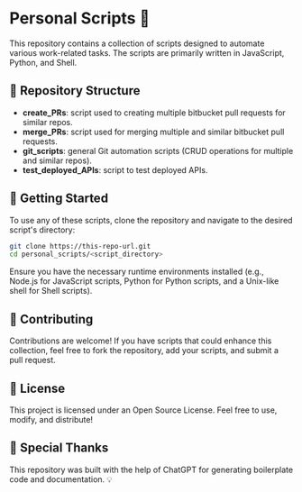 # Personal Scripts 🤖

This repository contains a collection of scripts designed to automate various work-related tasks. The scripts are primarily written in JavaScript, Python, and Shell.

## 📁 Repository Structure

- **create_PRs**: script used to creating multiple bitbucket pull requests for similar repos.
- **merge_PRs**: script used for merging multiple and similar bitbucket pull requests.
- **git_scripts**: general Git automation scripts (CRUD operations for multiple and similar repos).
- **test_deployed_APIs**: script to test deployed APIs.

## 🚀 Getting Started

To use any of these scripts, clone the repository and navigate to the desired script's directory:

```bash
git clone https://this-repo-url.git
cd personal_scripts/<script_directory>
```

Ensure you have the necessary runtime environments installed (e.g., Node.js for JavaScript scripts, Python for Python scripts, and a Unix-like shell for Shell scripts).

## 🤝 Contributing

Contributions are welcome! If you have scripts that could enhance this collection, feel free to fork the repository, add your scripts, and submit a pull request.

## 📝 License

This project is licensed under an Open Source License. Feel free to use, modify, and distribute!

## 🙌 Special Thanks

This repository was built with the help of ChatGPT for generating boilerplate code and documentation. 💡

